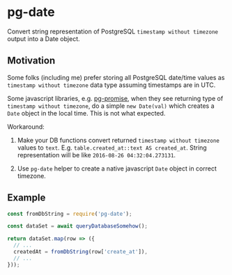 # pg-date

Convert string representation of PostgreSQL `timestamp without timezone` output into a Date object.

## Motivation

Some folks (including me) prefer storing all PostgreSQL date/time values as `timestamp without timezone` data type assuming timestamps are in UTC.

Some javascript libraries, e.g. [pg-promise](https://www.npmjs.com/package/pg-promise), when they see returning type of `timestamp without timezone`, do a simple `new Date(val)` which creates a `Date` object in the local time. This is not what expected.

Workaround:

1. Make your DB functions convert returned `timestamp without timezone` values to `text`. E.g. `table.created_at::text AS created_at`. String representation will be like `2016-08-26 04:32:04.273131`.

2. Use `pg-date` helper to create a native javascript `Date` object in correct timezone.


## Example

```js
const fromDbString = require('pg-date');

const dataSet = await queryDatabaseSomehow();

return dataSet.map(row => ({
  // ...
  createdAt = fromDbString(row['create_at']),
  // ...
}));
```
